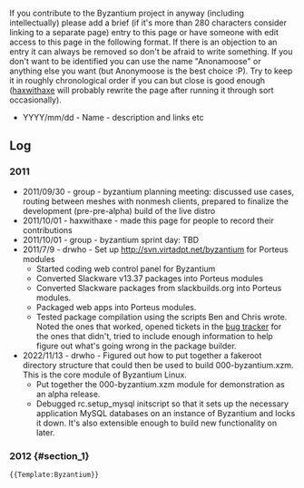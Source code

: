 If you contribute to the Byzantium project in anyway (including
intellectually) please add a brief (if it's more than 280 characters
consider linking to a separate page) entry to this page or have someone
with edit access to this page in the following format. If there is an
objection to an entry it can always be removed so don't be afraid to
write something. If you don't want to be identified you can use the name
"Anonamoose" or anything else you want (but Anonymoose is the best
choice :P). Try to keep it in roughly chronological order if you can but
close is good enough ([haxwithaxe](User:haxwithaxe) will
probably rewrite the page after running it through sort occasionally).

-   YYYY/mm/dd - Name - description and links etc

## Log

### 2011

-   2011/09/30 - group - byzantium planning meeting: discussed use
    cases, routing between meshes with nonmesh clients, prepared to
    finalize the development (pre-pre-alpha) build of the live distro
-   2011/10/01 - haxwithaxe - made this page for people to record their
    contributions
-   2011/10/01 - group - byzantium sprint day: TBD
-   2011/7/9 - drwho - Set up <http://svn.virtadpt.net/byzantium> for
    Porteus modules
    -   Started coding web control panel for Byzantium
    -   Converted Slackware v13.37 packages into Porteus modules
    -   Converted Slackware packages from slackbuilds.org into Porteus
        modules.
    -   Packaged web apps into Porteus modules.
    -   Tested package compilation using the scripts Ben and Chris
        wrote. Noted the ones that worked, opened tickets in the [bug
        tracker](https://github.com/Byzantium/Byzantium/issues) for the
        ones that didn't, tried to include enough information to help
        figure out what's going wrong in the package builder.
-   2022/11/13 - drwho - Figured out how to put together a fakeroot
    directory structure that could then be used to build
    000-byzantium.xzm. This is the core module of Byzantium Linux.
    -   Put together the 000-byzantium.xzm module for demonstration as
        an alpha release.
    -   Debugged rc.setup_mysql initscript so that it sets up the
        necessary application MySQL databases on an instance of
        Byzantium and locks it down. It's also extensible enough to
        build new functionality on later.

### 2012 {#section_1}

```{=mediawiki}
{{Template:Byzantium}}
```
